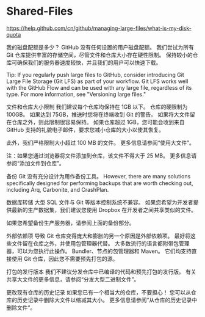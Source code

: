 # Shared-Files
https://help.github.com/cn/github/managing-large-files/what-is-my-disk-quota

我的磁盘配额是多少？
GitHub 没有任何设置的用户磁盘配额。 我们尝试为所有 Git 仓库提供丰富的存储空间，尽管文件和仓库大小存在硬性限制。 保持较小的仓库可确保我们的服务器速度较快，并且我们的用户可以快速下载。

Tip: If you regularly push large files to GitHub, consider introducing Git Large File Storage (Git LFS) as part of your workflow. Git LFS works well with the GitHub Flow and can be used with any large file, regardless of its type. For more information, see "Versioning large files."

文件和仓库大小限制
我们建议每个仓库均保持在 1GB 以下。 仓库的硬限制为 100GB。 如果达到 75GB，推送时您将在终端收到 Git 的警告。 如果将大文件留在仓库之外，则此限制很容易保持。 如果仓库超过 1GB，您可能会收到来自 GitHub 支持的礼貌电子邮件，要求您减小仓库的大小以使其恢复。

此外，我们严格限制大小超过 100 MB 的文件。 更多信息请参阅“使用大文件”。

注：如果您通过浏览器将文件添加到仓库，该文件不得大于 25 MB。 更多信息请参阅“添加文件到仓库”。

备份
Git 没有充分设计为用作备份工具。 However, there are many solutions specifically designed for performing backups that are worth checking out, including Arq, Carbonite, and CrashPlan.

数据库转储
大型 SQL 文件与 Git 等版本控制系统不兼容。 如果您希望为开发者提供最新的生产数据集，我们建议您使用 Dropbox 在开发者之间共享类似的文件。

如果您希望备份生产服务器，请参阅上面的备份部分。

外部依赖项
导致 Git 仓库变得庞大和膨胀的另一个原因是外部依赖项。 最好将这些文件留在仓库之外，并使用包管理器代替。 大多数流行的语言都附带包管理器，可以为您执行此操作。 Bundler、节点的包管理器和 Maven。 它们均支持直接使用 Git 仓库，因此您不需要预先打包的源。

打包的发行版本
我们不建议分发仓库中已编译的代码和预先打包的发行版。 有关共享大文件的更多信息，请参阅“分发大型二进制文件”。

更改现有仓库的历史记录
如果您已有一个相当大的仓库，不要担心！ 您可以从仓库的历史记录中删除大文件以缩减其大小。 更多信息请参阅“从仓库的历史记录中删除文件”。
